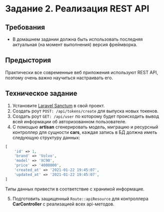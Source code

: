 # Задание 2. Реализация REST API

## Требования

- В домашнем задании должна быть использовать последняя актуальная (на момент выполнения) версия фреймворка.

## Предыстория

Практически все современные веб приложения используют REST API, поэтому очень важно научиться настраивать его.

## Техническое задание

1. Установите [Laravel Sanctum](https://laravel.com/docs/10.x/sanctum) в свой проект.
2. Создать роут `POST: /api/tokens/create` для выпуска новых токенов.
3. Создать роут `GET: /api/user` по которому будет происходить вывод всей информации об авторизованном пользователе.
4. С помощью **artisan** сгенерировать модель, миграцию и ресурсный контроллер для сущности **cars**, каждая запись 
в БД должна иметь следующую структуру данных:

```php
[
    'id' => 1,
    'brand' => 'Volvo',
    'model' => 'XC90',
    'price' => '4000000',
    'created_at' => '2021-01-22 19:45:07',
    'updated_at' => '2021-01-22 19:45:07',
]
```

Типы данных привести в соответствие с хранимой информацие.

5. Подготовить защищенный `Route::apiResource` для контроллера **CarController** с реализацией всех api-методов.
